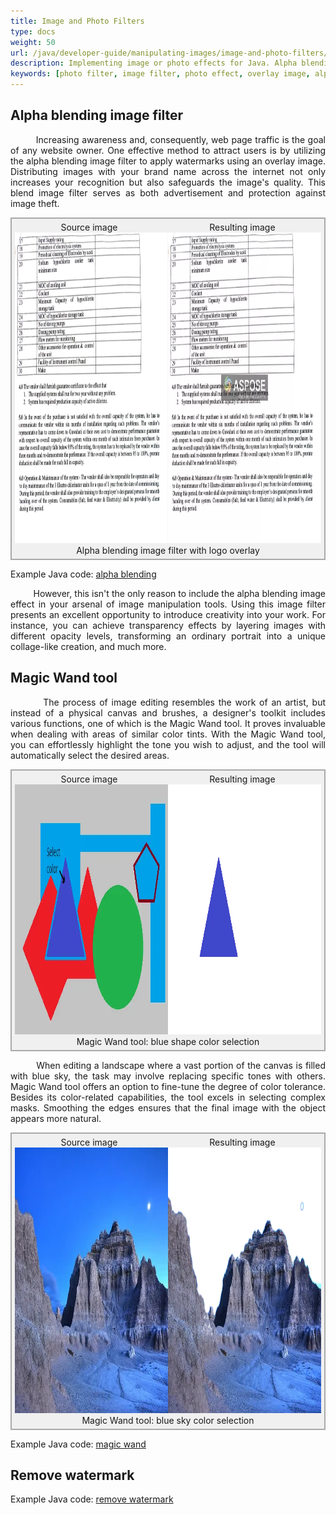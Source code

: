 ```yaml
---
title: Image and Photo Filters
type: docs
weight: 50
url: /java/developer-guide/manipulating-images/image-and-photo-filters/
description: Implementing image or photo effects for Java. Alpha blending image filter for creating watermark images with transparent overlay image logo. Magic Wand tool for color selection.
keywords: [photo filter, image filter, photo effect, overlay image, alpha blending, image effect, blend image, image manipulation, opacity levels, magic wand, color selection]
---
```



<style>
   .frame {
    border: 2px solid darkgray;
    padding: 5px;
    margin: 0 auto;
    background: #f0f0f0;
    align-items: center;
   }
   .frame figcaption {
    margin: 0 auto;
    display: flex;
    flex-direction: row;
    justify-content: center;
   }
   .container {
   display: flex;
   flex-direction: row;
   align-items: center;
   justify-content: space-around;
   }
</style>

## Alpha blending image filter

<p align='justify'>
&nbsp;&nbsp;&nbsp;&nbsp;&nbsp;&nbsp;&nbsp;&nbsp;
Increasing awareness and, consequently, web page traffic is the goal of any website owner. One effective method to attract users is by utilizing the alpha blending image filter to apply watermarks using an overlay image. Distributing images with your brand name across the internet not only increases your recognition but also safeguards the image's quality. This blend image filter serves as both advertisement and protection against image theft.
</p>

<figure class="frame">
<div class="container"><div>Source image</div><div>Resulting image</div></div>
<div class="container">
    <div>
        <img src="./images/sample.webp" alt="Original image" width="640" height="497"/>
    </div>
    <div>
        <img src="./images/blended_out.webp" alt="Alpha blending filter with logo overlay" width="640" height="497"/>
    </div>
</div>
<figcaption>Alpha blending image filter with logo overlay</figcaption>
</figure>

Example Java code: [alpha blending](alpha-blending-image-filter)

<p align='justify'>
&nbsp;&nbsp;&nbsp;&nbsp;&nbsp;&nbsp;&nbsp;&nbsp;
However, this isn't the only reason to include the alpha blending image effect in your arsenal of image manipulation tools. Using this image filter presents an excellent opportunity to introduce creativity into your work. For instance, you can achieve transparency effects by layering images with different opacity levels, transforming an ordinary portrait into a unique collage-like creation, and much more.
</p>


## Magic Wand tool

<p align='justify'>
&nbsp;&nbsp;&nbsp;&nbsp;&nbsp;&nbsp;&nbsp;&nbsp;
The process of image editing resembles the work of an artist, but instead of a physical canvas and brushes, a designer's toolkit includes various functions, one of which is the Magic Wand tool. It proves invaluable when dealing with areas of similar color tints. With the Magic Wand tool, you can effortlessly highlight the tone you wish to adjust, and the tool will automatically select the desired areas.
</p>

<figure class="frame">
<div class="container"><div>Source image</div><div>Resulting image</div></div>
<div class="container">
    <div>
        <img src="./images/sample_magic_wand_blue.webp" alt="Magic Wand original image " width="600" height="400"/>
    </div>
    <div>
        <img src="./images/sample_magic_wand_java.webp" alt="Magic Wand tool blue shape color selection" width="600" height="400"/>
    </div>
</div>
<figcaption>Magic Wand tool: blue shape color selection</figcaption>
</figure>

<p align='justify'>
&nbsp;&nbsp;&nbsp;&nbsp;&nbsp;&nbsp;&nbsp;&nbsp;
When editing a landscape where a vast portion of the canvas is filled with blue sky, the task may involve replacing specific tones with others. Magic Wand tool offers an option to fine-tune the degree of color tolerance. Besides its color-related capabilities, the tool excels in selecting complex masks. Smoothing the edges ensures that the final image with the object appears more natural.
</p>

<figure class="frame">
<div class="container"><div>Source image</div><div>Resulting image</div></div>
<div class="container">
    <div>
        <img src="./images/sample_mountains.webp" alt="Magic wand original image " width="640" height="425"/>
    </div>
    <div>
        <img src="./images/magic_wand_java.webp" alt="Magic wand tool blue sky color selection" width="640" height="425"/>
    </div>
</div>
<figcaption>Magic Wand tool: blue sky color selection</figcaption>
</figure>

Example Java code: [magic wand](magic-wand-filter/)

## Remove watermark

Example Java code: [remove watermark](remove-watermark-filter/)
